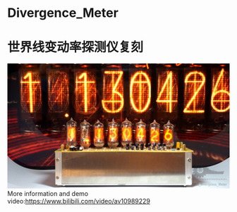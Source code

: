 # Divergence_Meter
# 世界线变动率探测仪复刻
![photo](https://github.com/linzi0928/Divergence_Meter/blob/master/image.JPG)
More information and demo video:https://www.bilibili.com/video/av10989229  
